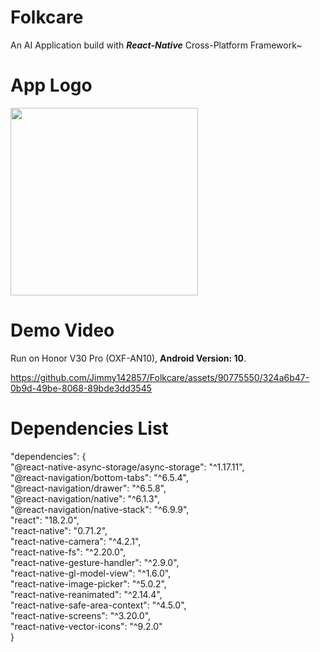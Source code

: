 # Folkcare
An AI Application build with ***React-Native*** Cross-Platform Framework~

# App Logo
<img src="https://github.com/user-attachments/assets/40182d4c-ef81-4a87-a82f-12ff5ef0a548" width = "300" height = "300" align=center/>

# Demo Video


Run on Honor V30 Pro (OXF-AN10), **Android Version: 10**.

https://github.com/Jimmy142857/Folkcare/assets/90775550/324a6b47-0b9d-49be-8068-89bde3dd3545

# Dependencies List
<div>"dependencies": { </div>
<div>    "@react-native-async-storage/async-storage": "^1.17.11",</div>
<div>    "@react-navigation/bottom-tabs": "^6.5.4",</div>
<div>    "@react-navigation/drawer": "^6.5.8",</div>
<div>    "@react-navigation/native": "^6.1.3",</div>
<div>    "@react-navigation/native-stack": "^6.9.9",</div>
<div>    "react": "18.2.0",</div>
<div>    "react-native": "0.71.2",</div>
<div>    "react-native-camera": "^4.2.1",</div>
<div>    "react-native-fs": "^2.20.0",</div>
<div>    "react-native-gesture-handler": "^2.9.0",</div>
<div>    "react-native-gl-model-view": "^1.6.0",</div>
<div>    "react-native-image-picker": "^5.0.2",</div>
<div>    "react-native-reanimated": "^2.14.4",</div>
<div>    "react-native-safe-area-context": "^4.5.0",</div>
<div>    "react-native-screens": "^3.20.0",</div>
<div>    "react-native-vector-icons": "^9.2.0"</div>
<div>  }</div>
